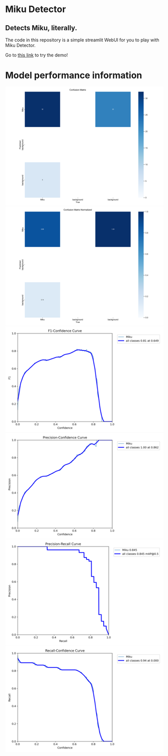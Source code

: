 # Miku Detector

## Detects Miku, literally.
The code in this repository is a simple streamlit WebUI for you to play with Miku Detector.  

Go to [this link](https://mikudet.finalappr.dev) to try the demo!
# Model performance information  
![Confusion Matrix](./assets/confusion_matrix.png)
![Normalized Confusion Matrix](./assets/confusion_matrix_normalized.png)
![F1 Curve](./assets/F1_curve.png)
![P Curve](./assets/P_curve.png)
![PR Curve](./assets/PR_curve.png)
![R Curve](./assets/R_curve.png)
